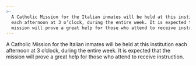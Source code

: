 ```yaml
---
>-
  A Catholic Mission for the Italian inmates will be held at this institution
  each afternoon at 3 o’clock, during the entire week. It is expected that the
  mission will prove a great help for those who attend to receive instruction.
---
```


A Catholic Mission for the Italian inmates will be held at this institution each afternoon at 3 o’clock, during the entire week. It is expected that the mission will prove a great help for those who attend to receive instruction.